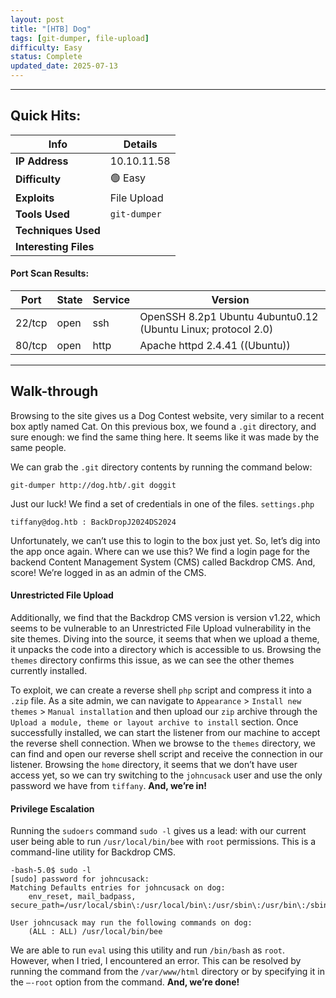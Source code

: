 ```yaml
---
layout: post
title: "[HTB] Dog"
tags: [git-dumper, file-upload]
difficulty: Easy
status: Complete
updated_date: 2025-07-13
---
```

***

## Quick Hits:

| Info | Details |
| ---- | ------- |
| **IP Address** | 10.10.11.58 |
| **Difficulty** | 🟢 Easy |
| **Exploits** | File Upload |
| **Tools Used** | `git-dumper` |
| **Techniques Used** |  |
| **Interesting Files** |  |

#### Port Scan Results:

| Port | State | Service | Version |
| ---- | ----- | ------- | ------- |
| 22/tcp | open | ssh | OpenSSH 8.2p1 Ubuntu 4ubuntu0.12 (Ubuntu Linux; protocol 2.0) |
| 80/tcp | open | http | Apache httpd 2.4.41 ((Ubuntu)) |

***

## Walk-through

Browsing to the site gives us a Dog Contest website, very similar to a recent box aptly named Cat. On this previous box, we found a `.git` directory, and sure enough: we find the same thing here. It seems like it was made by the same people.

We can grab the `.git` directory contents by running the command below:

```
git-dumper http://dog.htb/.git doggit
```

Just our luck! We find a set of credentials in one of the files. `settings.php`

```
tiffany@dog.htb : BackDropJ2024DS2024
```

Unfortunately, we can’t use this to login to the box just yet. So, let’s dig into the app once again. Where can we use this? We find a login page for the backend Content Management System (CMS) called Backdrop CMS. And, score! We’re logged in as an admin of the CMS.

#### Unrestricted File Upload

Additionally, we find that the Backdrop CMS version is version v1.22, which seems to be vulnerable to an Unrestricted File Upload vulnerability in the site themes. Diving into the source, it seems that when we upload a theme, it unpacks the code into a directory which is accessible to us. Browsing the `themes` directory confirms this issue, as we can see the other themes currently installed.

To exploit, we can create a reverse shell `php` script and compress it into a `.zip` file. As a site admin, we can navigate to `Appearance` > `Install new themes` > `Manual installation` and then upload our `zip` archive through the `Upload a module, theme or layout archive to install` section. Once successfully installed, we can start the listener from our machine to accept the reverse shell connection. When we browse to the `themes` directory, we can find and open our reverse shell script and receive the connection in our listener. Browsing the `home` directory, it seems that we don’t have user access yet, so we can try switching to the `johncusack` user and use the only password we have from `tiffany`. **And, we’re in!**

#### Privilege Escalation

Running the `sudoers` command `sudo -l` gives us a lead: with our current user being able to run `/usr/local/bin/bee` with `root` permissions. This is a command-line utility for Backdrop CMS.

```
-bash-5.0$ sudo -l
[sudo] password for johncusack: 
Matching Defaults entries for johncusack on dog:
    env_reset, mail_badpass, secure_path=/usr/local/sbin\:/usr/local/bin\:/usr/sbin\:/usr/bin\:/sbin\:/bin\:/snap/bin

User johncusack may run the following commands on dog:
    (ALL : ALL) /usr/local/bin/bee
```

We are able to run `eval` using this utility and run `/bin/bash` as `root`. However, when I tried, I encountered an error. This can be resolved by running the command from the `/var/www/html` directory or by specifying it in the `—-root` option from the command. **And, we’re done!**